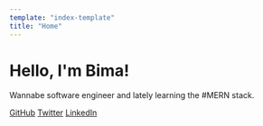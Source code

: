 ```yaml
---
template: "index-template"
title: "Home"
---
```


# Hello, I'm Bima!

Wannabe software engineer and lately learning the #MERN stack.

[GitHub](https://github.com/bzizmza) [Twitter](https://twitter.com/bzizmza) [LinkedIn](https://linkedin.com/in/abimanyusrisetyo)